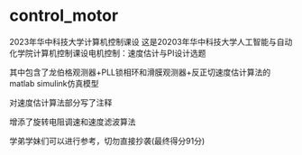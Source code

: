 # control_motor
2023年华中科技大学计算机控制课设
这是20203年华中科技大学人工智能与自动化学院计算机控制课设电机控制：速度估计与PI设计选题


其中包含了龙伯格观测器+PLL锁相环和滑膜观测器+反正切速度估计算法的matlab simulink仿真模型


对速度估计算法部分写了注释


增添了旋转电阻调速和速度滤波算法

学弟学妹们可以进行参考，切勿直接抄袭(最终得分91分)
